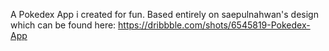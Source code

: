 A Pokedex App i created for fun.
Based entirely on saepulnahwan's design which can be found here: https://dribbble.com/shots/6545819-Pokedex-App
